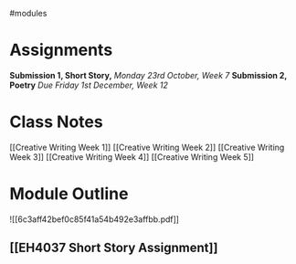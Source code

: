 #modules
# Assignments

**Submission 1, Short Story,** *Monday 23rd October, Week 7*
**Submission 2, Poetry** *Due Friday 1st December, Week 12*
# Class Notes

[[Creative Writing Week 1]]
[[Creative Writing Week 2]]
[[Creative Writing Week 3]] 
[[Creative Writing Week 4]]
[[Creative Writing Week 5]] 

# Module Outline

![[6c3aff42bef0c85f41a54b492e3affbb.pdf]]

## [[EH4037 Short Story Assignment]] 